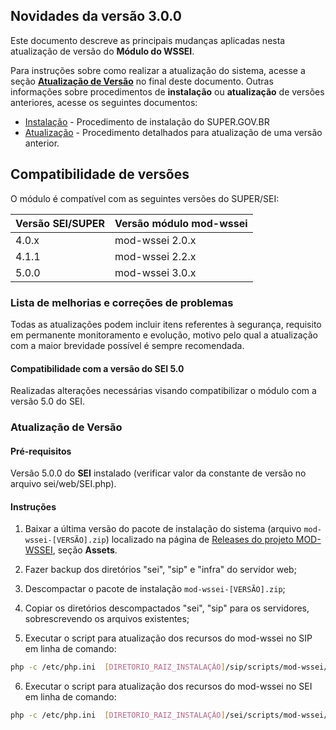 ## Novidades da versão 3.0.0

Este documento descreve as principais mudanças aplicadas nesta atualização de versão do **Módulo do WSSEI**.

Para instruções sobre como realizar a atualização do sistema, acesse a seção **[Atualização de Versão](#atualização-de-versão)** no final deste documento. Outras informações sobre procedimentos de **instalação** ou **atualização** de versões anteriores, acesse os seguintes documentos:

* [Instalação](../5.0.0/docs/INSTALACAO.md) - Procedimento de instalação do SUPER.GOV.BR
* [Atualização](../5.0.0/docs/ATUALIZACAO.md) - Procedimento detalhados para atualização de uma versão anterior.

## Compatibilidade de versões

O módulo é compatível com as seguintes versões do SUPER/SEI:

| Versão SEI/SUPER | Versão módulo mod-wssei |
| ---              | ---                     |
| 4.0.x            | mod-wssei 2.0.x         |
| 4.1.1            | mod-wssei 2.2.x         |
| 5.0.0            | mod-wssei 3.0.x         |	


### Lista de melhorias e correções de problemas

Todas as atualizações podem incluir itens referentes à segurança, requisito em permanente monitoramento e evolução, motivo pelo qual a atualização com a maior brevidade possível é sempre recomendada.

#### Compatibilidade com a versão do SEI 5.0

Realizadas alterações necessárias visando compatibilizar o módulo com a versão 5.0 do SEI.

### Atualização de Versão

#### Pré-requisitos

Versão 5.0.0 do **SEI** instalado (verificar valor da constante de versão no arquivo sei/web/SEI.php).

#### Instruções

1. Baixar a última versão do pacote de instalação do sistema (arquivo `mod-wssei-[VERSÃO].zip`) localizado na página de [Releases do projeto MOD-WSSEI](https://github.com/spbgovbr/mod-wssei/releases), seção **Assets**.

2. Fazer backup dos diretórios "sei", "sip" e "infra" do servidor web;

3. Descompactar o pacote de instalação `mod-wssei-[VERSÃO].zip`;

4. Copiar os diretórios descompactados "sei", "sip" para os servidores, sobrescrevendo os arquivos existentes;

5. Executar o script para atualização dos recursos do mod-wssei no SIP em linha de comando:

```bash
php -c /etc/php.ini  [DIRETORIO_RAIZ_INSTALAÇÃO]/sip/scripts/mod-wssei/sip_atualizar_versao_modulo_wssei.php
```

6. Executar o script para atualização dos recursos do mod-wssei no SEI em linha de comando:

```bash
php -c /etc/php.ini  [DIRETORIO_RAIZ_INSTALAÇÃO]/sei/scripts/mod-wssei/sei_atualizar_versao_modulo_wssei.php
```
